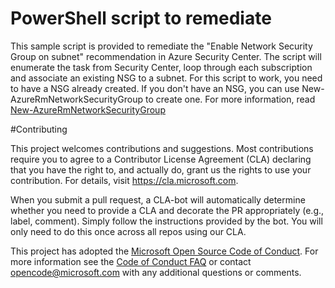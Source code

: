 # PowerShell script to remediate

This sample script is provided to remediate the "Enable Network Security Group on subnet"
recommendation in Azure Security Center.  The script will enumerate the task from Security Center,
loop through each subscription and associate an existing NSG to a subnet. For this script to work, you need
to have a NSG already created. If you don't have an NSG, you can use New-AzureRmNetworkSecurityGroup to create one.
For more information, read [New-AzureRmNetworkSecurityGroup](https://docs.microsoft.com/en-us/powershell/module/azurerm.network/new-azurermnetworksecuritygroup?view=azurermps-6.13.0)

#Contributing

This project welcomes contributions and suggestions.  Most contributions require you to agree to a
Contributor License Agreement (CLA) declaring that you have the right to, and actually do, grant us
the rights to use your contribution. For details, visit https://cla.microsoft.com.

When you submit a pull request, a CLA-bot will automatically determine whether you need to provide
a CLA and decorate the PR appropriately (e.g., label, comment). Simply follow the instructions
provided by the bot. You will only need to do this once across all repos using our CLA.

This project has adopted the [Microsoft Open Source Code of Conduct](https://opensource.microsoft.com/codeofconduct/).
For more information see the [Code of Conduct FAQ](https://opensource.microsoft.com/codeofconduct/faq/) or
contact [opencode@microsoft.com](mailto:opencode@microsoft.com) with any additional questions or comments.
